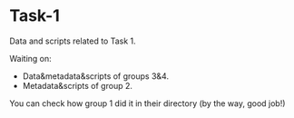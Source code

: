 # Task-1
Data and scripts related to Task 1.

Waiting on:
 * Data&metadata&scripts of groups 3&4.
 * Metadata&scripts of group 2.

You can check how group 1 did it in their directory (by the way, good job!)
